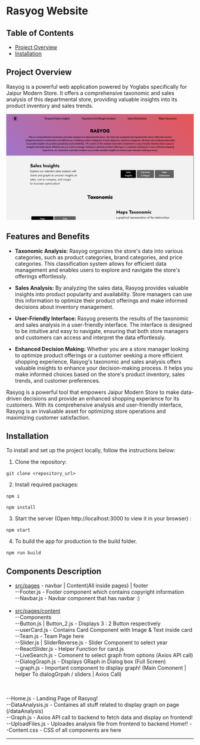 # Rasyog Website

## Table of Contents

- [Project Overview](#project-overview)
- [Installation](#installation)

## Project Overview

Rasyog is a powerful web application powered by Yoglabs specifically for Jaipur Modern Store. It offers a comprehensive taxonomic and sales analysis of this departmental store, providing valuable insights into its product inventory and sales trends.

![Alt Text](./src//assets//rasyog-dashboard.png)

## Features and Benefits

- **Taxonomic Analysis:** Rasyog organizes the store's data into various categories, such as product categories, brand categories, and price categories. This classification system allows for efficient data management and enables users to explore and navigate the store's offerings effortlessly.

- **Sales Analysis:** By analyzing the sales data, Rasyog provides valuable insights into product popularity and availability. Store managers can use this information to optimize their product offerings and make informed decisions about inventory management.

- **User-Friendly Interface:** Rasyog presents the results of the taxonomic and sales analysis in a user-friendly interface. The interface is designed to be intuitive and easy to navigate, ensuring that both store managers and customers can access and interpret the data effortlessly.

- **Enhanced Decision Making:** Whether you are a store manager looking to optimize product offerings or a customer seeking a more efficient shopping experience, Rasyog's taxonomic and sales analysis offers valuable insights to enhance your decision-making process. It helps you make informed choices based on the store's product inventory, sales trends, and customer preferences.

Rasyog is a powerful tool that empowers Jaipur Modern Store to make data-driven decisions and provide an enhanced shopping experience for its customers. With its comprehensive analysis and user-friendly interface, Rasyog is an invaluable asset for optimizing store operations and maximizing customer satisfaction.

## Installation

To install and set up the project locally, follow the instructions below:

1. Clone the repository:

```shell
git clone <repository_url>
```

2. Install required packages:

```shell
npm i
```

```shell
npm install
```

3. Start the server (Open http://localhost:3000 to view it in your browser) :

```shell
npm start
```

4. To build the app for production to the build folder.

```shell
npm run build
```

## Components Description

- [src/pages](https://github.com/ashishsoniii/RasYog/tree/main/frontend/src/pages) - navbar | Content(All inside pages) | footer <br>
  --Footer.js - Footer component which contains copyright information <br>
  --Navbar.js - Navbar component that has navbar :) <br><br>
- [src/pages/content](https://github.com/ashishsoniii/RasYog/tree/main/frontend/src/pages/content) <br>
  --Components <br>
  --Button.js | Button_2.js - Displays 3 : 2 Button respectively <br>
  --userCard.js - Contains Card Component with Image & Text inside card <br>
  --Team.js - Team Page here <br>
  --Slider.js | SliderReverse.js - Slider Component to select year <br>
  --ReactSlider.js - Helper Function for card.js <br>
  --LiveSearch.js - Comonent to select graph from options (Axios API call)<br>
  --DialogGraph.js - Displays GRaph in Dialog box (Full Screen)<br>
  --graph.js - Important component to display graph! (Main Comonent | helper To dialogGrpah / sliders | Axios Call)<br>

<br><br>
--Home.js - Landing Page of Rasyog! <br>
--DataAnalysis.js - Containes all stuff related to display graph on page (/dataAnalysis) <br>
--Graph.js - Axios API call to backend to fetch data and display on frontend! <br>
--UploadFiles.js - Uploades analysis file from frontend to backend Home!!
--Content.css - CSS of all components are here

________________________________________________________________________________________________________________________________________________________________________________________________________________________________

